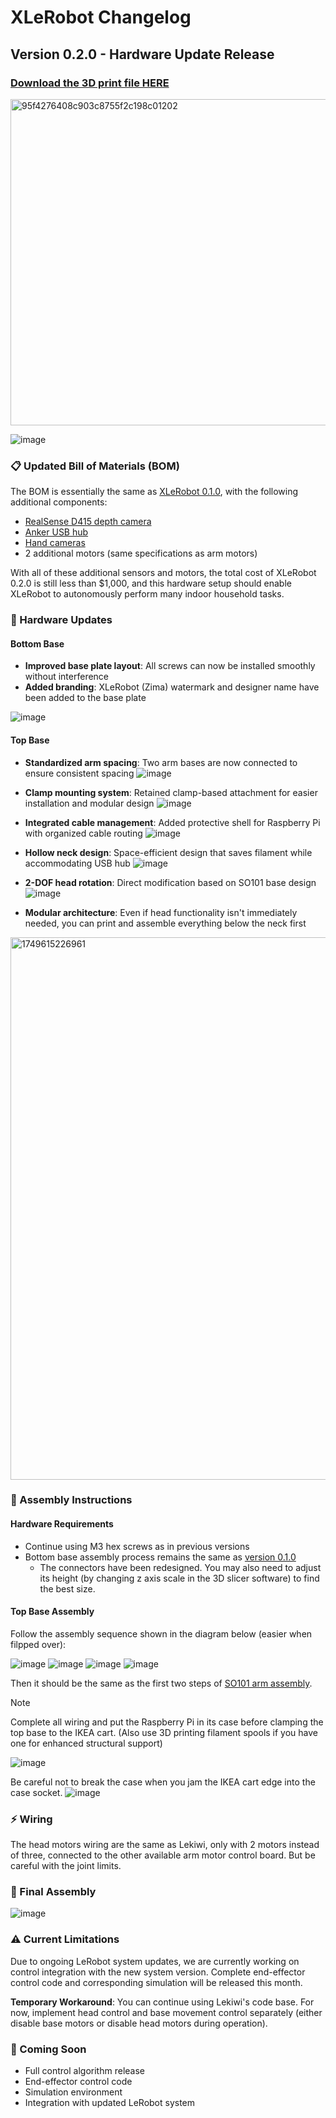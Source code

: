 # XLeRobot Changelog

## Version 0.2.0 - Hardware Update Release

### [Download the 3D print file HERE](XLeRobot_0_2_0.3mf)

<img width="522" alt="95f4276408c903c8755f2c198c01202" src="https://github.com/user-attachments/assets/d270ee9e-a5cb-4dba-8a71-160fcaab983e" />

![image](https://github.com/user-attachments/assets/d17127c8-9025-4fab-bf48-c53a1c36e826)


### 📋 Updated Bill of Materials (BOM)

The BOM is essentially the same as [XLeRobot 0.1.0](https://github.com/Vector-Wangel/XLeRobot/blob/main/BOM.md), with the following additional components:
- [RealSense D415 depth camera](https://a.co/d/hzuPDe6)
- [Anker USB hub](https://a.co/d/6tJW8lN)
- [Hand cameras](https://github.com/TheRobotStudio/SO-ARM100/tree/main/Optional/Wrist_Cam_Mount_32x32_UVC_Module)
- 2 additional motors (same specifications as arm motors)

With all of these additional sensors and motors, the total cost of XLeRobot 0.2.0 is still less than $1,000, and this hardware setup should enable XLeRobot to autonomously perform many indoor household tasks.


### 🔧 Hardware Updates

#### Bottom Base
- **Improved base plate layout**: All screws can now be installed smoothly without interference
- **Added branding**: XLeRobot (Zima) watermark and designer name have been added to the base plate

![image](https://github.com/user-attachments/assets/d3dc8614-ee42-4856-bd88-b1e6b3aacb76)




#### Top Base
- **Standardized arm spacing**: Two arm bases are now connected to ensure consistent spacing
![image](https://github.com/user-attachments/assets/4aed916e-5930-451c-ac72-795d2cb22601)

- **Clamp mounting system**: Retained clamp-based attachment for easier installation and modular design
![image](https://github.com/user-attachments/assets/03560435-1c14-42ac-8186-931a43eee0b5)

- **Integrated cable management**: Added protective shell for Raspberry Pi with organized cable routing
![image](https://github.com/user-attachments/assets/fff88e18-08ef-4165-bb0b-32affb557a99)

- **Hollow neck design**: Space-efficient design that saves filament while accommodating USB hub
![image](https://github.com/user-attachments/assets/95a7e585-e625-440e-90f9-5199c092aff7)

- **2-DOF head rotation**: Direct modification based on SO101 base design
![image](https://github.com/user-attachments/assets/6de3d78d-392d-4d82-b19d-0e11d1f6bb0f)

- **Modular architecture**: Even if head functionality isn't immediately needed, you can print and assemble everything below the neck first
<img width="868" alt="1749615226961" src="https://github.com/user-attachments/assets/d5685698-5f49-407e-a12a-5adc6dbc658a" />

### 🔨 Assembly Instructions

#### Hardware Requirements
- Continue using M3 hex screws as in previous versions
- Bottom base assembly process remains the same as [version 0.1.0](https://github.com/Vector-Wangel/XLeRobot/blob/main/Assembly.md#%EF%B8%8F-install-the-lekiwi-base-)
    - The connectors have been redesigned. You may also need to adjust its height (by changing z axis scale in the 3D slicer software) to find the best size.

#### Top Base Assembly
Follow the assembly sequence shown in the diagram below (easier when filpped over):

![image](https://github.com/user-attachments/assets/1640d830-b7e9-474b-810d-070097fec59e)
![image](https://github.com/user-attachments/assets/885034a4-61f8-4d61-ab43-b88788b6058b)
![image](https://github.com/user-attachments/assets/e8a3c68f-9fe6-47da-9428-920e9658d58f)
![image](https://github.com/user-attachments/assets/14d305cb-c222-4641-81a4-682850ddbf37)

Then it should be the same as the first two steps of [SO101 arm assembly](https://huggingface.co/docs/lerobot/so101#joint-1).


> [!NOTE] 
> Complete all wiring and put the Raspberry Pi in its case before clamping the top base to the IKEA cart. (Also use 3D printing filament spools if you have one for enhanced structural support)

![image](https://github.com/user-attachments/assets/0fc95a4e-d4aa-48a5-944a-cc1a984c20b2)

Be careful not to break the case when you jam the IKEA cart edge into the case socket.
![image](https://github.com/user-attachments/assets/66818d5e-ae6e-4217-bf45-795109140359)


### ⚡️ Wiring

The head motors wiring are the same as Lekiwi, only with 2 motors instead of three, connected to the other available arm motor control board. But be careful with the joint limits.


### 📸 Final Assembly

![image](https://github.com/user-attachments/assets/83ab9bf4-2f4f-4efa-881c-b15d303dd0f2)



### ⚠️ Current Limitations
Due to ongoing LeRobot system updates, we are currently working on control integration with the new system version. Complete end-effector control code and corresponding simulation will be released this month.

**Temporary Workaround**: You can continue using Lekiwi's code base. For now, implement head control and base movement control separately (either disable base motors or disable head motors during operation).

### 🚀 Coming Soon
- Full control algorithm release
- End-effector control code
- Simulation environment
- Integration with updated LeRobot system
